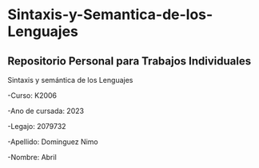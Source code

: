 # Sintaxis-y-Semantica-de-los-Lenguajes
## Repositorio Personal para Trabajos Individuales

Sintaxis y semántica de los Lenguajes  

-Curso: K2006  

-Ano de cursada: 2023  

-Legajo: 2079732  

-Apellido: Dominguez Nimo  

-Nombre: Abril
